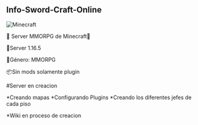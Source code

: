 ## Info-Sword-Craft-Online



![Minecraft](https://user-images.githubusercontent.com/98184310/201780012-c42f3979-958d-4fd9-af90-98ed25adebb0.jpg)


📜 Server MMORPG de Minecraft📜

🕌Server 1.16.5 
 
🌱Género: MMORPG 
 
📦Sin mods solamente plugin


#Server en creacion

*Creando mapas
*Configurando Plugins
*Creando los diferentes jefes de cada piso

*Wiki en proceso de creacion
